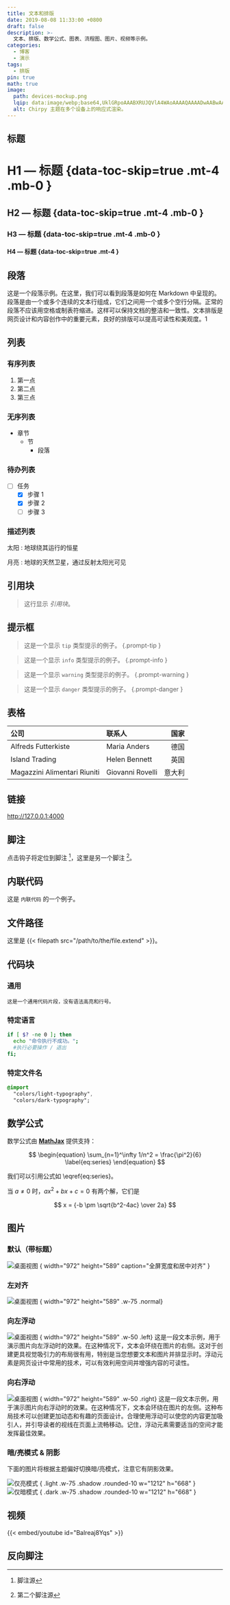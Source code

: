 ```yaml
---
title: 文本和排版
date: 2019-08-08 11:33:00 +0800
draft: false
description: >-
  文本、排版、数学公式、图表、流程图、图片、视频等示例。
categories:
  - 博客
  - 演示
tags:
  - 排版
pin: true
math: true
image:
  path: devices-mockup.png
  lqip: data:image/webp;base64,UklGRpoAAABXRUJQVlA4WAoAAAAQAAAADwAABwAAQUxQSDIAAAARL0AmbZurmr57yyIiqE8oiG0bejIYEQTgqiDA9vqnsUSI6H+oAERp2HZ65qP/VIAWAFZQOCBCAAAA8AEAnQEqEAAIAAVAfCWkAALp8sF8rgRgAP7o9FDvMCkMde9PK7euH5M1m6VWoDXf2FkP3BqV0ZYbO6NA/VFIAAAA
  alt: Chirpy 主题在多个设备上的响应式渲染。
---
```


## 标题

<!-- markdownlint-capture -->
<!-- markdownlint-disable -->
# H1 — 标题 {data-toc-skip=true .mt-4 .mb-0 }

## H2 — 标题 {data-toc-skip=true .mt-4 .mb-0 }

### H3 — 标题 {data-toc-skip=true .mt-4 .mb-0 }

#### H4 — 标题 {data-toc-skip=true .mt-4 }
<!-- markdownlint-restore -->

## 段落

这是一个段落示例。在这里，我们可以看到段落是如何在 Markdown 中呈现的。段落是由一个或多个连续的文本行组成，它们之间用一个或多个空行分隔。正常的段落不应该用空格或制表符缩进。这样可以保持文档的整洁和一致性。文本排版是网页设计和内容创作中的重要元素，良好的排版可以提高可读性和美观度。1

## 列表

### 有序列表

1. 第一点
2. 第二点
3. 第三点

### 无序列表

- 章节
  - 节
    - 段落

### 待办列表

- [ ] 任务
  - [x] 步骤 1
  - [x] 步骤 2
  - [ ] 步骤 3

### 描述列表

太阳
: 地球绕其运行的恒星

月亮
: 地球的天然卫星，通过反射太阳光可见

## 引用块

> 这行显示 *引用块*。

## 提示框

<!-- markdownlint-capture -->
<!-- markdownlint-disable -->
> 这是一个显示 `tip` 类型提示的例子。
{.prompt-tip }

> 这是一个显示 `info` 类型提示的例子。
{.prompt-info }

> 这是一个显示 `warning` 类型提示的例子。
{.prompt-warning }

> 这是一个显示 `danger` 类型提示的例子。
{.prompt-danger }
<!-- markdownlint-restore -->

## 表格

| 公司                          | 联系人          | 国家 |
| :--------------------------- | :--------------- | ------: |
| Alfreds Futterkiste          | Maria Anders     | 德国 |
| Island Trading               | Helen Bennett    | 英国 |
| Magazzini Alimentari Riuniti | Giovanni Rovelli | 意大利 |

## 链接

<http://127.0.0.1:4000>

## 脚注

点击钩子将定位到脚注 [^footnote]，这里是另一个脚注 [^fn-nth-2]。

## 内联代码

这是 `内联代码` 的一个例子。

## 文件路径

这里是 {{< filepath src="/path/to/the/file.extend" >}}。

## 代码块

### 通用

```text
这是一个通用代码片段，没有语法高亮和行号。
```

### 特定语言

```bash
if [ $? -ne 0 ]; then
  echo "命令执行不成功。";
  #执行必要操作 / 退出
fi;
```

### 特定文件名

```sass {file="_sass/jekyll-theme-chirpy.scss"}
@import
  "colors/light-typography",
  "colors/dark-typography";
```

## 数学公式

数学公式由 [**MathJax**](https://www.mathjax.org/) 提供支持：

$$
\begin{equation}
  \sum_{n=1}^\infty 1/n^2 = \frac{\pi^2}{6}
  \label{eq:series}
\end{equation}
$$

我们可以引用公式如 \eqref{eq:series}。

当 $a \ne 0$ 时，$ax^2 + bx + c = 0$ 有两个解，它们是

$$ x = {-b \pm \sqrt{b^2-4ac} \over 2a} $$

## 图片

### 默认（带标题）

![桌面视图](mockup.png)
{ width="972" height="589" caption="全屏宽度和居中对齐" }

### 左对齐

![桌面视图](mockup.png)
{ width="972" height="589" .w-75 .normal}

### 向左浮动

![桌面视图](mockup.png)
{ width="972" height="589" .w-50 .left}
这是一段文本示例，用于演示图片向左浮动时的效果。在这种情况下，文本会环绕在图片的右侧。这对于创建更具视觉吸引力的布局很有用，特别是当您想要文本和图片并排显示时。浮动元素是网页设计中常用的技术，可以有效利用空间并增强内容的可读性。

### 向右浮动

![桌面视图](mockup.png)
{ width="972" height="589" .w-50 .right}
这是一段文本示例，用于演示图片向右浮动时的效果。在这种情况下，文本会环绕在图片的左侧。这种布局技术可以创建更加动态和有趣的页面设计。合理使用浮动可以使您的内容更加吸引人，并引导读者的视线在页面上流畅移动。记住，浮动元素需要适当的空间才能发挥最佳效果。

### 暗/亮模式 & 阴影

下面的图片将根据主题偏好切换暗/亮模式，注意它有阴影效果。

![仅亮模式](devtools-light.png)
{ .light .w-75 .shadow .rounded-10 w="1212" h="668" }
![仅暗模式](devtools-dark.png)
{ .dark .w-75 .shadow .rounded-10 w="1212" h="668" }

## 视频

{{< embed/youtube id="Balreaj8Yqs" >}}

## 反向脚注

[^footnote]: 脚注源
[^fn-nth-2]: 第二个脚注源 